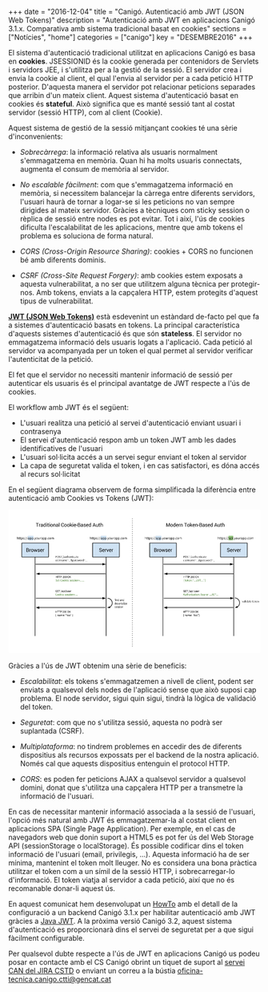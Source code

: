 +++
date        = "2016-12-04"
title       = "Canigó. Autenticació amb JWT (JSON Web Tokens)"
description = "Autenticació amb JWT en aplicacions Canigó 3.1.x. Comparativa amb sistema tradicional basat en cookies"
sections    = ["Notícies", "home"]
categories  = ["canigo"]
key         = "DESEMBRE2016"
+++

El sistema d'autenticació tradicional utilitzat en aplicacions Canigó es basa en **cookies**. JSESSIONID és la cookie generada per contenidors de Servlets i servidors JEE, i s'utilitza per a la gestió de la sessió. El servidor crea i envia la cookie al client, el qual l'envia al servidor per a cada petició HTTP posterior. D'aquesta manera el servidor pot relacionar peticions separades que arribin d'un mateix client. Aquest sistema d'autenticació basat en cookies és **stateful**. Això significa que es manté sessió tant al costat servidor (sessió HTTP), com al client (Cookie).

Aquest sistema de gestió de la sessió mitjançant cookies té una sèrie d'inconvenients:

* _Sobrecàrrega_: la informació relativa als usuaris normalment s'emmagatzema en memòria. Quan hi ha molts usuaris connectats, augmenta el consum de memòria al servidor.

* _No escalable fàcilment_: com que s'emmagatzema informació en memòria, si necessitem balancejar la càrrega entre diferents servidors, l'usuari haurà de tornar a logar-se si les peticions no van sempre dirigides al mateix servidor. Gràcies a tècniques com sticky session o rèplica de sessió entre nodes es pot evitar. Tot i així, l'ús de cookies dificulta l'escalabilitat de les aplicacions, mentre que amb tokens el problema es soluciona de forma natural.

* _CORS (Cross-Origin Resource Sharing)_: cookies + CORS no funcionen bé amb diferents dominis. 

* _CSRF (Cross-Site Request Forgery)_: amb cookies estem exposats a aquesta vulnerabilitat, a no ser que utilitzem alguna tècnica per protegir-nos. Amb tokens, enviats a la capçalera HTTP, estem protegits d'aquest tipus de vulnerabilitat.

**[JWT (JSON Web Tokens)](https://jwt.io/)** està esdevenint un estàndard de-facto pel que fa a sistemes d'autenticació basats en tokens. La principal característica d'aquests sistemes d'autenticació és que són **stateless**. El servidor no emmagatzema informació dels usuaris logats a l'aplicació. Cada petició al servidor va acompanyada per un token el qual permet al servidor verificar l'autenticitat de la petició.

El fet que el servidor no necessiti mantenir informació de sessió per autenticar els usuaris és el principal avantatge de JWT respecte a l'ús de cookies.

El workflow amb JWT és el següent:

- L'usuari realitza una petició al servei d'autenticació enviant usuari i contrasenya
- El servei d'autenticació respon amb un token JWT amb les dades identificatives de l'usuari
- L'usuari sol·licita accés a un servei segur enviant el token al servidor
- La capa de seguretat valida el token, i en cas satisfactori, es dóna accés al recurs sol·licitat

En el següent diagrama observem de forma simplificada la diferència entre autenticació amb Cookies vs Tokens (JWT):

![Cookies vs Tokens](/related/cs/2016/12/cookie-token-auth.png)

Gràcies a l'ús de JWT obtenim una sèrie de beneficis:

* _Escalabilitat_: els tokens s'emmagatzemen a nivell de client, podent ser enviats a qualsevol dels nodes de l'aplicació sense que això suposi cap problema. El node servidor, sigui quin sigui, tindrà la lògica de validació del token.

* _Seguretat_: com que no s'utilitza sessió, aquesta no podrà ser suplantada (CSRF).

* _Multiplataforma_: no tindrem problemes en accedir des de diferents dispositius als recursos expossats per el backend de la nostra aplicació. Només cal que aquests dispositius entenguin el protocol HTTP.

* _CORS_: es poden fer peticions AJAX a qualsevol servidor a qualsevol domini, donat que s'utilitza una capçalera HTTP per a transmetre la informació de l'usuari.

En cas de necessitar mantenir informació associada a la sessió de l'usuari, l'opció més natural amb JWT és emmagatzemar-la al costat client en aplicacions SPA (Single Page Application). Per exemple, en el cas de navegadors web que donin suport a HTML5 es pot fer ús del Web Storage API (sessionStorage o localStorage). És possible codificar dins el token informació de l'usuari (email, privilegis, ...). Aquesta informació ha de ser mínima, mantenint el token molt lleuger. No es considera una bona pràctica utilitzar el token com a un símil de la sessió HTTP, i sobrecarregar-lo d'informació. El token viatja al servidor a cada petició, així que no és recomanable donar-li aquest ús.

En aquest comunicat hem desenvolupat un [HowTo](/howtos/2016-11-Howto-Canigo-JWT/) amb el detall de la configuració a un backend Canigó 3.1.x per habilitar autenticació amb JWT gràcies a [Java JWT](https://java.jsonwebtoken.io/). A la pròxima versió Canigó 3.2, aquest sistema d'autenticació es proporcionarà dins el servei de seguretat per a que sigui fàcilment configurable.

Per qualsevol dubte respecte a l'ús de JWT en aplicacions Canigó us podeu posar en contacte amb el CS Canigó obrint un tiquet de suport al [servei CAN del JIRA CSTD](https://cstd.ctti.gencat.cat/jiracstd/browse/CAN) o enviant un correu a la bústia [oficina-tecnica.canigo.ctti@gencat.cat](mailto:oficina-tecnica.canigo.ctti@gencat.cat)
